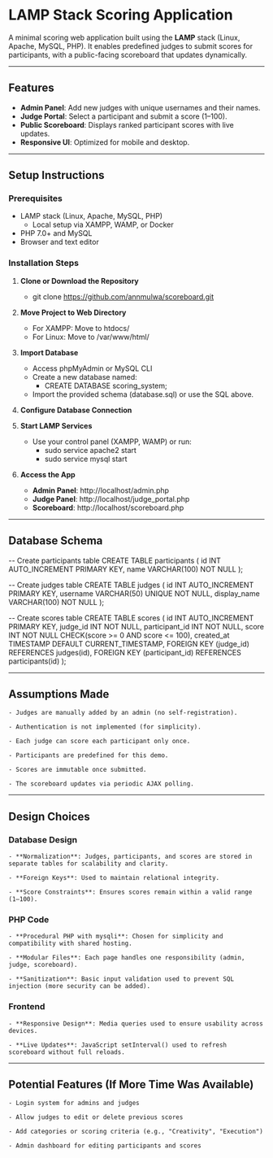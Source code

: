 # LAMP Stack Scoring Application

A minimal scoring web application built using the **LAMP** stack (Linux, Apache, MySQL, PHP). It enables predefined judges to submit scores for participants, with a public-facing scoreboard that updates dynamically.

---

## Features

- **Admin Panel**: Add new judges with unique usernames and their names.
- **Judge Portal**: Select a participant and submit a score (1–100).
- **Public Scoreboard**: Displays ranked participant scores with live updates.
- **Responsive UI**: Optimized for mobile and desktop.

---

## Setup Instructions

### Prerequisites

- LAMP stack (Linux, Apache, MySQL, PHP)
  - Local setup via XAMPP, WAMP, or Docker
- PHP 7.0+ and MySQL
- Browser and text editor

### Installation Steps

1. **Clone or Download the Repository**
   - git clone https://github.com/annmulwa/scoreboard.git

2. **Move Project to Web Directory**
    - For XAMPP: Move to htdocs/
    - For Linux: Move to /var/www/html/

3. **Import Database**
    - Access phpMyAdmin or MySQL CLI
    - Create a new database named:
        - CREATE DATABASE scoring_system;
    - Import the provided schema (database.sql) or use the SQL above.

4. **Configure Database Connection**

5. **Start LAMP Services**
    - Use your control panel (XAMPP, WAMP) or run:
        - sudo service apache2 start
        - sudo service mysql start

6. **Access the App**
    - **Admin Panel**: http://localhost/admin.php
    - **Judge Panel**: http://localhost/judge_portal.php
    - **Scoreboard**: http://localhost/scoreboard.php

---

## Database Schema

-- Create participants table
CREATE TABLE participants (
    id INT AUTO_INCREMENT PRIMARY KEY,
    name VARCHAR(100) NOT NULL
);

-- Create judges table
CREATE TABLE judges (
    id INT AUTO_INCREMENT PRIMARY KEY,
    username VARCHAR(50) UNIQUE NOT NULL,
    display_name VARCHAR(100) NOT NULL
);

-- Create scores table
CREATE TABLE scores (
    id INT AUTO_INCREMENT PRIMARY KEY,
    judge_id INT NOT NULL,
    participant_id INT NOT NULL,
    score INT NOT NULL CHECK(score >= 0 AND score <= 100),
    created_at TIMESTAMP DEFAULT CURRENT_TIMESTAMP,
    FOREIGN KEY (judge_id) REFERENCES judges(id),
    FOREIGN KEY (participant_id) REFERENCES participants(id)
);

---

## Assumptions Made

    - Judges are manually added by an admin (no self-registration).

    - Authentication is not implemented (for simplicity).

    - Each judge can score each participant only once.

    - Participants are predefined for this demo.

    - Scores are immutable once submitted.

    - The scoreboard updates via periodic AJAX polling.

---

## Design Choices

### Database Design

    - **Normalization**: Judges, participants, and scores are stored in separate tables for scalability and clarity.

    - **Foreign Keys**: Used to maintain relational integrity.

    - **Score Constraints**: Ensures scores remain within a valid range (1–100).

### PHP Code

    - **Procedural PHP with mysqli**: Chosen for simplicity and compatibility with shared hosting.

    - **Modular Files**: Each page handles one responsibility (admin, judge, scoreboard).

    - **Sanitization**: Basic input validation used to prevent SQL injection (more security can be added).

### Frontend

    - **Responsive Design**: Media queries used to ensure usability across devices.

    - **Live Updates**: JavaScript setInterval() used to refresh scoreboard without full reloads.

---

## Potential Features (If More Time Was Available)

    - Login system for admins and judges

    - Allow judges to edit or delete previous scores

    - Add categories or scoring criteria (e.g., "Creativity", "Execution")

    - Admin dashboard for editing participants and scores
